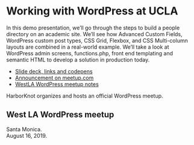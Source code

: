# Working with WordPress at UCLA

In this demo presentation, we’ll go through the steps to build a people directory on an academic site. We’ll see how Advanced Custom Fields, WordPress custom post types, CSS Grid, Flexbox, and CSS Multi-column layouts are combined in a real-world example. We’ll take a look at WordPress admin screens, functions.php, front end templating and semantic HTML to develop a solution in production today.


- [Slide deck, links and codepens](https://speaking.scottgruber.me/273zB7/working-with-wordpress-at-ucla)
- [Announcement on meetup.com](https://www.meetup.com/LosAngelesWP/events/261947632/)
- [WestLA WordPress meetup notes](https://harborknot.com/meetup/guest-speaker-scott-gruber-advanced-custom-fields-and-css/) 

HarborKnot organizes and hosts an official WordPress meetup.


## West LA WordPress meetup
Santa Monica.  
August 16, 2019. 
